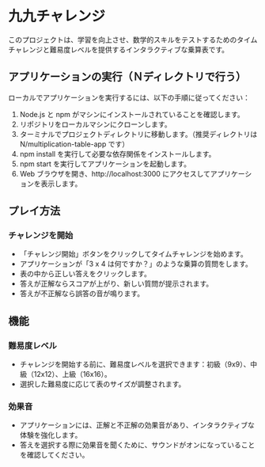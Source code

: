 # 九九チャレンジ

このプロジェクトは、学習を向上させ、数学的スキルをテストするためのタイムチャレンジと難易度レベルを提供するインタラクティブな乗算表です。

## アプリケーションの実行（Ｎディレクトリで行う）

ローカルでアプリケーションを実行するには、以下の手順に従ってください：

1. Node.js と npm がマシンにインストールされていることを確認します。
1. リポジトリをローカルマシンにクローンします。
1. ターミナルでプロジェクトディレクトリに移動します。（推奨ディレクトリは N/multiplication-table-app です）
1. npm install を実行して必要な依存関係をインストールします。
1. npm start を実行してアプリケーションを起動します。
1. Web ブラウザを開き、http://localhost:3000 にアクセスしてアプリケーションを表示します。

## プレイ方法

### チャレンジを開始

- 「チャレンジ開始」ボタンをクリックしてタイムチャレンジを始めます。
- アプリケーションが「3 x 4 は何ですか？」のような乗算の質問をします。
- 表の中から正しい答えをクリックします。
- 答えが正解ならスコアが上がり、新しい質問が提示されます。
- 答えが不正解なら誤答の音が鳴ります。

## 機能

### 難易度レベル

- チャレンジを開始する前に、難易度レベルを選択できます：初級（9x9）、中級（12x12）、上級（16x16）。
- 選択した難易度に応じて表のサイズが調整されます。

### 効果音

- アプリケーションには、正解と不正解の効果音があり、インタラクティブな体験を強化します。
- 答えを選択する際に効果音を聞くために、サウンドがオンになっていることを確認してください。
